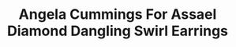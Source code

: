 ---
title: Angela Cummings For Assael Diamond Dangling Swirl Earrings
description: |
  Swirls of Diamonds flow artfully like rolling waves in these elegant drop earrings, culminating in silvery South Sea Pearls.
specs: |
  14.0mm South Sea Cultured Pearls with 5.46 carats of White Diamonds, set in Platinum and 18K White Gold.
images:
  - angela-cummings-for-assael-diamond-dangling-swirl-earrings.jpg
category: Angela Cummings for Assael
tags:
  - earrings
---
